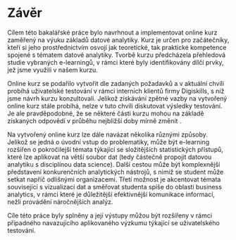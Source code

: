# Závěr

Cílem této bakalářské práce bylo navrhnout a implementovat online kurz zaměřený na výuku základů datové analytiky. Kurz je určen pro začátečníky, kteří si jeho prostřednictvím osvojí jak teoretické, tak praktické kompetence spojené s tématem datové analytiky. Tvorbě kurzu předcházela přehledová studie vybraných e-learningů, v rámci které byly identifikovány dílčí prvky, jež jsme využili v našem kurzu.

Online kurz se podařilo vytvořit dle zadaných požadavků a v aktuální chvíli probíhá uživatelské testování v rámci interních klientů firmy Digiskills, s níž jsme návrh kurzu konzultovali. Jelikož získávání zpětné vazby na vytvořený online kurz stále probíhá, nelze v tuto chvíli diskutovat výsledky testování. Je ale pravděpodobné, že se některé části kurzu mohou na základě získaných odpovědí v průběhu nejbližší doby mírně změnit .

Na vytvořený online kurz lze dále navázat několika různými způsoby. Jelikož se jedná o úvodní vstup do problematiky, může být e-learning rozšířen o pokročilejší témata týkající se složitějších statistických přístupů, které lze aplikovat na větší soubor dat (tedy částečně propojit datovou analytiku s disciplínou data science). Další cestou může být komplexnější představení konkurenčních analytických nástrojů, s nimiž se student může setkat napříč odlišnými organizacemi. Třetí možnost je akcentovat témata související s vizualizací dat a směřovat studenta spíše do oblasti business analytics, v rámci které je důležitější efektivnější komunikace informací, nežli provádění náročnějších analýz.

Cíle této práce byly splněny a její výstupy můžou být rozšířeny v rámci případného navazujícího aplikovaného výzkumu týkající se uživatelského testování.